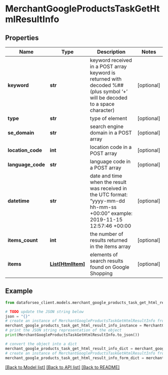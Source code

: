 # MerchantGoogleProductsTaskGetHtmlResultInfo


## Properties

Name | Type | Description | Notes
------------ | ------------- | ------------- | -------------
**keyword** | **str** | keyword received in a POST array keyword is returned with decoded %## (plus symbol ‘+’ will be decoded to a space character) | [optional] 
**type** | **str** | type of element | [optional] 
**se_domain** | **str** | search engine domain in a POST array | [optional] 
**location_code** | **int** | location code in a POST array | [optional] 
**language_code** | **str** | language code in a POST array | [optional] 
**datetime** | **str** | date and time when the result was received in the UTC format: “yyyy-mm-dd hh-mm-ss +00:00” example: 2019-11-15 12:57:46 +00:00 | [optional] 
**items_count** | **int** | the number of results returned in the items array | [optional] 
**items** | [**List[HtmlItem]**](HtmlItem.md) | elements of search results found on Google Shopping | [optional] 

## Example

```python
from dataforseo_client.models.merchant_google_products_task_get_html_result_info import MerchantGoogleProductsTaskGetHtmlResultInfo

# TODO update the JSON string below
json = "{}"
# create an instance of MerchantGoogleProductsTaskGetHtmlResultInfo from a JSON string
merchant_google_products_task_get_html_result_info_instance = MerchantGoogleProductsTaskGetHtmlResultInfo.from_json(json)
# print the JSON string representation of the object
print(MerchantGoogleProductsTaskGetHtmlResultInfo.to_json())

# convert the object into a dict
merchant_google_products_task_get_html_result_info_dict = merchant_google_products_task_get_html_result_info_instance.to_dict()
# create an instance of MerchantGoogleProductsTaskGetHtmlResultInfo from a dict
merchant_google_products_task_get_html_result_info_form_dict = merchant_google_products_task_get_html_result_info.from_dict(merchant_google_products_task_get_html_result_info_dict)
```
[[Back to Model list]](../README.md#documentation-for-models) [[Back to API list]](../README.md#documentation-for-api-endpoints) [[Back to README]](../README.md)



